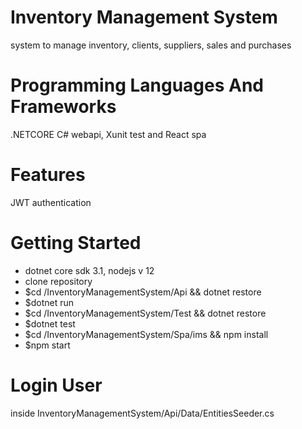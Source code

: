 # Inventory Management System
system to manage inventory, clients, suppliers, sales and purchases
# Programming Languages And Frameworks
.NETCORE C# webapi, Xunit test and React spa
# Features
JWT authentication
# Getting Started
- dotnet core sdk 3.1, nodejs v 12
- clone repository
- $cd /InventoryManagementSystem/Api && dotnet restore
- $dotnet run
- $cd /InventoryManagementSystem/Test && dotnet restore
- $dotnet test
- $cd /InventoryManagementSystem/Spa/ims && npm install
- $npm start
# Login User
inside InventoryManagementSystem/Api/Data/EntitiesSeeder.cs

